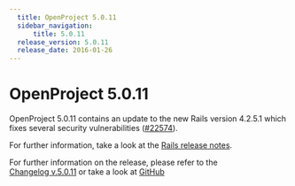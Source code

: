 ```yaml
---
  title: OpenProject 5.0.11
  sidebar_navigation:
      title: 5.0.11
  release_version: 5.0.11
  release_date: 2016-01-26
---
```


# OpenProject 5.0.11

OpenProject 5.0.11 contains an update to the new Rails version 4.2.5.1
which fixes several security vulnerabilities
([#22574](https://community.openproject.org/work_packages/22574)).

For further information, take a look at the [Rails release
notes](https://weblog.rubyonrails.org/2016/1/25/Rails-5-0-0-beta1-1-4-2-5-1-4-1-14-1-3-2-22-1-and-rails-html-sanitizer-1-0-3-have-been-released/).

For further information on the release, please refer to the  
[Changelog v.5.0.11](https://community.openproject.org/versions/798) 
or take a look at
[GitHub](https://github.com/opf/openproject/tree/v5.0.11)


